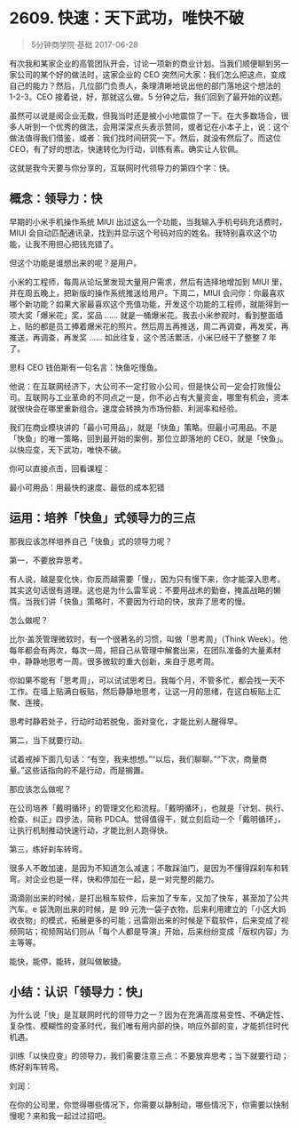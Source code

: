 # 2609. 快速：天下武功，唯快不破
> 5分钟商学院·基础
2017-06-28

有次我和某家企业的高管团队开会，讨论一项新的商业计划。当我们顺便聊到另一家公司的某个好的做法时，这家企业的 CEO 突然问大家：我们怎么把这点，变成自己的能力？然后，几位部门负责人，条理清晰地说出他的部门落地这个想法的 1-2-3。CEO 接着说，好，那就这么做。5 分钟之后，我们回到了最开始的议题。

虽然可以说是阅企业无数，但我当时还是被小小地震惊了一下。在大多数场合，很多人听到一个优秀的做法，会用深深点头表示赞同，或者记在小本子上，说：这个做法值得我们借鉴，或者：我们找时间研究一下。然后，就没有然后了。而这位 CEO，有了好的想法，快速转化为行动，训练有素。确实让人钦佩。

这就是我今天要与你分享的，互联网时代领导力的第四个字：快。

## 概念：领导力：快
早期的小米手机操作系统 MIUI 出过这么一个功能，当我输入手机号码充话费时，MIUI 会自动匹配通讯录，找到并显示这个号码对应的姓名。我特别喜欢这个功能，让我不用担心把钱充错了。

但这个功能是谁想出来的呢？是用户。

小米的工程师，每周从论坛里发现大量用户需求，然后有选择地增加到 MIUI 里，并在周五晚上，把新版的操作系统推送给用户。下周二，MIUI 会问你：你最喜欢哪个新功能？如果大家最喜欢这个充值功能，开发这个功能的工程师，就能得到一项大奖「爆米花」奖，奖品 …… 就是一桶爆米花。我去小米参观时，看到整面墙上，贴的都是员工捧着爆米花的照片。然后周五再推送，周二再调查，再发奖，再推送，再调查，再发奖 …… 如此往复，这个苦活累活，小米已经干了整整 7 年了。

思科 CEO 钱伯斯有一句名言：快鱼吃慢鱼。

他说：在互联网经济下，大公司不一定打败小公司，但是快公司一定会打败慢公司。互联网与工业革命的不同点之一是，你不必占有大量资金，哪里有机会，资本就很快会在哪里重新组合。速度会转换为市场份额、利润率和经验。

我们在商业模块讲的「最小可用品」，就是「快鱼」策略。但最小可用品，不是「快鱼」的唯一策略，回到最开始的案例，那位立即落地的 CEO，就是「快鱼」。以快应变，天下武功，唯快不破。

你可以直接点击，回看课程：

最小可用品：用最快的速度、最低的成本犯错

## 运用：培养「快鱼」式领导力的三点
那我应该怎样培养自己「快鱼」式的领导力呢？

第一，不要放弃思考。

有人说，越是变化快，你反而越需要「慢」，因为只有慢下来，你才能深入思考。其实这句话很有道理。这也是为什么雷军说：不要用战术的勤奋，掩盖战略的懒惰。当我们讲「快鱼」策略时，不要因为行动的快，放弃了思考的慢。

怎么做呢？

比尔·盖茨管理微软时，有一个很著名的习惯，叫做「思考周」（Think Week）。他每年都会有两次，每次一周，把自己从管理中解套出来，在团队准备的大量素材中，静静地思考一周。很多微软的重大创新，来自于思考周。

你如果不能有「思考周」，可以试试思考日。我每个月，不管多忙，都会找一天不工作。在墙上贴满白板贴，然后静静地思考，让这一月的思绪，在这白板贴上汇聚、连接。

思考时静若处子，行动时动若脱兔，面对变化，才能比别人醒得早。

第二，当下就要行动。

试着戒掉下面几句话：“有空，我来想想。”“以后，我们聊聊。”“下次，商量商量。”这些话指向的不是行动，而是搁置。

那应该怎么做呢？

在公司培养「戴明循环」的管理文化和流程。「戴明循环」，也就是「计划、执行、检查、纠正」四步法，简称 PDCA。觉得值得干，就立刻启动一个「戴明循环」，让执行机制推动快速行动，才能比别人跑得快。

第三，练好刹车转弯。

很多人不敢加速，是因为不知道怎么减速；不敢踩油门，是因为不懂得踩刹车和转弯。对企业也是一样，快和停加在一起，是一对完整的能力。

滴滴刚出来的时候，是打出租车软件，后来加了专车，又加了快车，甚至加了公共汽车。e 袋洗刚出来的时候，是 99 元洗一袋子衣物，后来利用建立的「小区大妈收衣物」的模式，拓展更多的可能；迅雷刚出来的时候是下载软件，后来变成了视频网站；视频网站们则从「每个人都是导演」开始，后来纷纷变成「版权内容」为主等等。

能快，能停，能转，就叫做敏捷。

## 小结：认识「领导力：快」
为什么说「快」是互联网时代的领导力之一？因为在充满高度易变性、不确定性、复杂性、模糊性的变革时代，我们唯有用内部的快，响应外部的变，才能抓住时代机遇。

训练「以快应变」的领导力，我们需要注意三点：不要放弃思考；当下就要行动；练好刹车转弯。

刘润：

在你的公司里，你觉得哪些情况下，你需要以静制动，哪些情况下，你需要以快制慢呢？来和我一起过过招吧。



